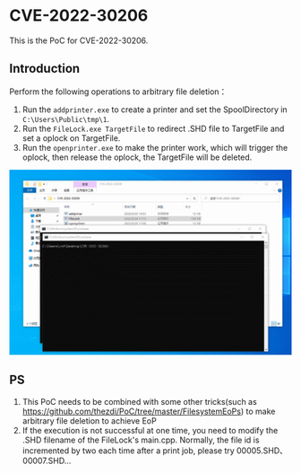 # CVE-2022-30206
This is the PoC for CVE-2022-30206.

## Introduction
Perform the following operations to arbitrary file deletion：
1. Run the `addprinter.exe` to create a printer and set the SpoolDirectory in `C:\Users\Public\tmp\1`.
2. Run the `FileLock.exe TargetFile` to redirect .SHD file to TargetFile and set a oplock on TargetFile.
3. Run the `openprinter.exe` to make the printer work, which will trigger the oplock, then release the oplock, the TargetFile will be deleted.

![](display.gif)

## PS
1. This PoC needs to be combined with some other tricks(such as <https://github.com/thezdi/PoC/tree/master/FilesystemEoPs>) to make arbitrary file deletion to achieve EoP
2. If the execution is not successful at one time, you need to modify the .SHD filename of the FileLock's main.cpp. Normally, the file id is incremented by two each time after a print job, please try 00005.SHD、00007.SHD…